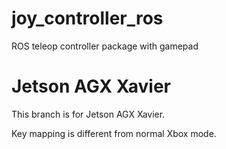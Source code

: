 # joy_controller_ros
ROS teleop controller package with gamepad

# Jetson AGX Xavier
This branch is for Jetson AGX Xavier.

Key mapping is different from normal Xbox mode.
